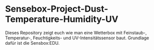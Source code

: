 # Sensebox-Project-Dust-Temperature-Humidity-UV
Dieses Repository zeigt euch wie man eine Wetterbox mit Feinstaub-, Temperatur-, Feuchtigkeits- und UV-Intensitätssensor baut. Grundlage dafür ist die Sensbox:EDU.
